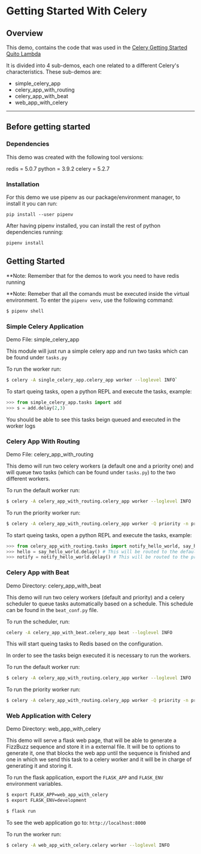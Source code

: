 # Getting Started With Celery

## Overview

This demo, contains the code that was used in the [Celery Getting Started Quito Lambda](https://www.youtube.com/watch?v=f35EoGYL7A4&t=850s)

It is divided into 4 sub-demos, each one related to a different Celery's characteristics. These sub-demos are:

- simple_celery_app
- celery_app_with_routing
- celery_app_with_beat
- web_app_with_celery

---

## Before getting started

### Dependencies

This demo was created with the following tool versions:

redis = 5.0.7
python = 3.9.2
celery = 5.2.7

### Installation

For this demo we use pipenv as our package/environment manager, to install it you can run:

`pip install --user pipenv`

After having pipenv installed, you can install the rest of python dependencies running:

`pipenv install`

## Getting Started

**Note: Remember that for the demos to work you need to have redis running

**Note: Remeber that all the comands must be executed inside the virtual environment. To enter the `pipenv venv`, use the following command:

```bash
$ pipenv shell
```

### Simple Celery Application

Demo File: simple_celery_app

This module will just run a simple celery app and run two tasks which can be found under `tasks.py`

To run the worker run:

```bash
$ celery -A single_celery_app.celery_app worker --loglevel INFO`
```

To start queing tasks, open a python REPL and execute the tasks, example:

```python
>>> from simple_celery_app.tasks import add
>>> s = add.delay(2,3)
```

You should be able to see this tasks beign queued and executed in the worker logs


### Celery App With Routing

Demo File: celery_app_with_routing

This demo will run two celery workers (a default one and a priority one) and will queue two tasks (which can be found under `tasks.py`) to the two different workers.

To run the default worker run:

```bash
$ celery -A celery_app_with_routing.celery_app worker --loglevel INFO
```

To run the priority worker run:

```bash
$ celery -A celery_app_with_routing.celery_app worker -Q priority -n priority@worker --loglevel INFO
```

To start queing tasks, open a python REPL and execute the tasks, example:

```python
>>> from celery_app_with_routing.tasks import notify_hello_world, say_hello_world   
>>> hello = say_hello_world.delay() # This will be routed to the default worker
>>> notify = notify_hello_world.delay() # This will be routed to the priority worker
```

### Celery App with Beat

Demo Directory: celery_app_with_beat

This demo will run two celery workers (default and priority) and a celery scheduler to queue tasks automatically based on a schedule. This schedule can be found in the `beat_conf.py` file.

To run the scheduler, run:

```bash
celery -A celery_app_with_beat.celery_app beat --loglevel INFO
```

This will start queing tasks to Redis based on the configuration.

In order to see the tasks beign executed it is necessary to run the workers.

To run the default worker run:

```bash
$ celery -A celery_app_with_routing.celery_app worker --loglevel INFO
```

To run the priority worker run:

```bash
$ celery -A celery_app_with_routing.celery_app worker -Q priority -n priority@worker --loglevel INFO
```

### Web Application with Celery

Demo Directory: web_app_with_celery

This demo will serve a flask web page, that will be able to generate a FizzBuzz sequence and store it in a external file. It will be to options to generate it, one that blocks the web app until the sequence is finished and one in which we send this task to a celery worker and it will be in charge of generating it and storing it.

To run the flask application, export the `FLASK_APP` and `FLASK_ENV` environment variables.

```bash
$ export FLASK_APP=web_app_with_celery
$ export FLASK_ENV=development

$ flask run
```

To see the web application go to: `http://localhost:8000`

To run the worker run:

```bash
$ celery -A web_app_with_celery.celery worker --loglevel INFO
```



